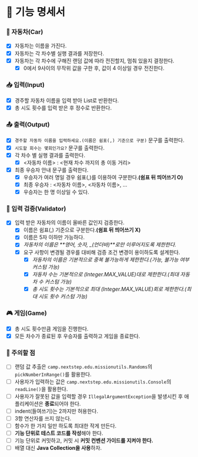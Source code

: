 # 📝 기능 명세서

### 🚗 자동차(Car)

- [x] 자동차는 이름을 가진다.
- [x] 자동차는 각 차수별 실행 결과를 저장한다.
- [x] 자동차는 각 차수에 구해진 랜덤 값에 따라 전진할지, 멈춰 있을지 결정한다.
    - [x] 0에서 9사이의 무작위 값을 구한 후, 값이 4 이상일 경우 전진한다.

### 📥 입력(Input)

- [x] 경주할 자동차 이름을 입력 받아 List로 반환한다.
- [x] 총 시도 횟수를 입력 받은 후 정수로 반환한다.

### 📤 출력(Output)

- [x] ```경주할 자동차 이름을 입력하세요.(이름은 쉼표(,) 기준으로 구분)``` 문구를 출력한다.
- [x] ```시도할 회수는 몇회인가요?``` 문구를 출력한다.
- [x] 각 차수 별 실행 결과를 출력한다.
    - [x] <자동차 이름> : <현재 차수 까지의 총 이동 거리>
- [x] 최종 우승자 안내 문구를 출력한다.
    - [x] 우승자가 여러 명일 경우 쉼표(,)를 이용하여 구분한다.**(쉼표 뒤 띄어쓰기 O)**
    - [x] 최종 우승자 : <자동차 이름>, <자동차 이름>, ...
    - [x] 우승자는 한 명 이상일 수 있다.

### 🚧 입력 검증(Validator)

- [x] 입력 받은 자동차의 이름이 올바른 값인지 검증한다.
    - [x] 이름은 쉼표(,) 기준으로 구분한다.**(쉼표 뒤 띄어쓰기 X)**
    - [x] 이름은 5자 이하만 가능하다.
    - [x] _자동차의 이름은 **영어, 숫자, \_(언더바)**로만 이루어지도록 제한한다._
    - [x] 요구 사항이 변경될 경우를 대비해 검증 조건 변경이 용이하도록 설계한다.
        - [x] _자동차의 이름은 기본적으로 중복 불가능하게 제한한다.(가능, 불가능 여부 커스텀 가능)_
        - [x] _자동차 수는 기본적으로 (Integer.MAX_VALUE)대로 제한한다.(최대 자동차 수 커스텀 가능)_
        - [x] _총 시도 횟수는 기본적으로 최대 (Integer.MAX_VALUE)회로 제한한다.(최대 시도 횟수 커스텀 가능)_

### 🎮 게임(Game)

- [x] 총 시도 횟수만큼 게임을 진행한다.
- [x] 모든 차수가 종료된 후 우승자를 출력하고 게임을 종료한다.

### 🚨 주의할 점

- [ ] 랜덤 값 추출은 ```camp.nextstep.edu.missionutils.Randoms```의 ```pickNumberInRange()```를 활용한다.
- [ ] 사용자가 입력하는 값은 ```camp.nextstep.edu.missionutils.Console```의 ```readLine()```을 활용한다.
- [ ] 사용자가 잘못된 값을 입력할 경우 ```IllegalArgumentException```을 발생시킨 후 애플리케이션은 **종료**되어야 한다.
- [ ] indent(들여쓰기)는 2까지만 허용한다.
- [ ] 3항 연산자를 쓰지 않는다.
- [ ] 함수가 한 가지 일만 하도록 최대한 작게 만든다.
- [ ] **기능 단위로 테스트 코드를 작성**해야 한다.
- [ ] 기능 단위로 커밋하고, 커밋 시 **커밋 컨벤션 가이드를 지켜야 한다.**
- [ ] 배열 대신 **Java Collection을 사용**하자.
